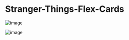 # Stranger-Things-Flex-Cards
![image](https://user-images.githubusercontent.com/104497104/195393637-674143d6-f54f-46c6-9bfb-42324e42aaca.png)

![image](https://user-images.githubusercontent.com/104497104/195393421-8f15b85b-53e8-4e11-a331-382a9ee2ad36.png)



